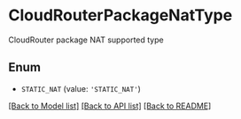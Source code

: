 # CloudRouterPackageNatType

CloudRouter package NAT supported type

## Enum

* `STATIC_NAT` (value: `'STATIC_NAT'`)

[[Back to Model list]](../README.md#documentation-for-models) [[Back to API list]](../README.md#documentation-for-api-endpoints) [[Back to README]](../README.md)


